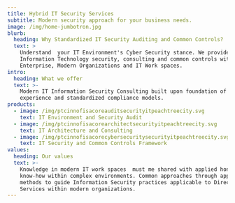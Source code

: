 ```yaml
---
title: Hybrid IT Security Services
subtitle: Modern security approach for your business needs.
image: /img/home-jumbotron.jpg
blurb:
  heading: Why Standardized IT Security Auditing and Common Controls?
  text: >
    Understand  your IT Environment's Cyber Security stance. We provide 
    Information Technology security, consulting and common controls within
    Enterprise, Modern Organizations and IT Work spaces.
intro:
  heading: What we offer
  text: >-
    Modern IT Information Security Consulting built upon foundation of
    experience and standardized compliance models.
products:
  - image: /img/ptcinnofisacoreauditsecurityitpeachtreecity.svg
    text: IT Environment and Security Audit
  - image: /img/ptcinnofisacorearchitectsecurityitpeachtreecity.svg
    text: IT Architecture and Consulting
  - image: /img/ptcinnofisacorecybersecuritysecurityitpeachtreecity.svg
    text: IT Security and Common Controls Framework
values:
  heading: Our values
  text: >-
    Knowledge in modern IT work spaces  must me shared with applied honesty and
    know-how within complex environments. Common approaches through applied
    methods to guide Information Security practices applicable to Directory
    Services within modern organizations.
---
```


